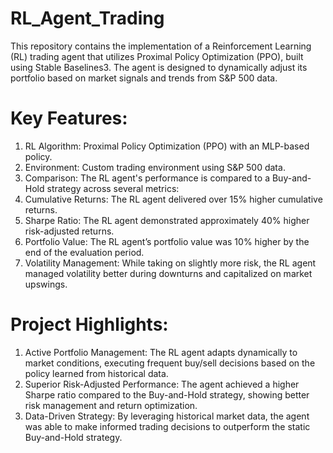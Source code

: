# RL_Agent_Trading
This repository contains the implementation of a Reinforcement Learning (RL) trading agent that utilizes Proximal Policy Optimization (PPO), built using Stable Baselines3. The agent is designed to dynamically adjust its portfolio based on market signals and trends from S&amp;P 500 data. 

# Key Features:
1. RL Algorithm: Proximal Policy Optimization (PPO) with an MLP-based policy.
2. Environment: Custom trading environment using S&P 500 data.
3. Comparison: The RL agent's performance is compared to a Buy-and-Hold strategy across several metrics:
4. Cumulative Returns: The RL agent delivered over 15% higher cumulative returns.
5. Sharpe Ratio: The RL agent demonstrated approximately 40% higher risk-adjusted returns.
6. Portfolio Value: The RL agent’s portfolio value was 10% higher by the end of the evaluation period.
7. Volatility Management: While taking on slightly more risk, the RL agent managed volatility better during downturns and capitalized on market upswings.

# Project Highlights:
1. Active Portfolio Management: The RL agent adapts dynamically to market conditions, executing frequent buy/sell decisions based on the policy learned from historical data.
2. Superior Risk-Adjusted Performance: The agent achieved a higher Sharpe ratio compared to the Buy-and-Hold strategy, showing better risk management and return optimization.
3. Data-Driven Strategy: By leveraging historical market data, the agent was able to make informed trading decisions to outperform the static Buy-and-Hold strategy.
